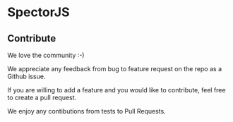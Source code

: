 SpectorJS
=========

## Contribute
We love the community :-)

We appreciate any feedback from bug to feature request on the repo as a Github issue.

If you are willing to add a feature and you would like to contribute, feel free to create a pull request.

We enjoy any contibutions from tests to Pull Requests.